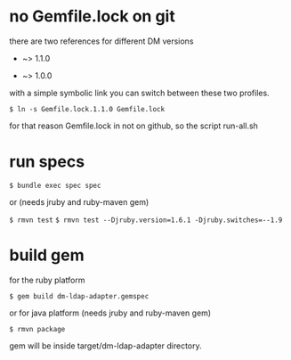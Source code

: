 # no Gemfile.lock on git #

there are two references for different DM versions

* ~> 1.1.0

* ~> 1.0.0

with a simple symbolic link you can switch between these two profiles.

`$ ln -s Gemfile.lock.1.1.0 Gemfile.lock`

for that reason Gemfile.lock in not on github, so the script run-all.sh

# run specs #

`$ bundle exec spec spec`

or (needs jruby and ruby-maven gem)

`$ rmvn test`
`$ rmvn test --Djruby.version=1.6.1 -Djruby.switches=--1.9`

# build gem

for the ruby platform

`$ gem build dm-ldap-adapter.gemspec`

or for java platform (needs jruby and ruby-maven gem)

`$ rmvn package`

gem will be inside target/dm-ldap-adapter directory.

